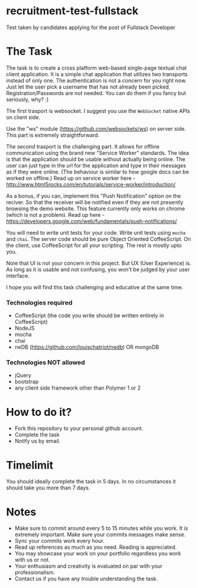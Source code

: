 # recruitment-test-fullstack
Test taken by candidates applying for the post of Fullstack Developer

# The Task
The task is to create a cross platform web-based single-page textual chat client application. It is a simple chat application that utilizes two transports instead of only one. The authentication is not a concern for you right now. Just let the user pick a username that has not already been picked. Registration/Passwords are not needed. You can do them if you fancy but seriously, why? :)

The first trasport is websocket. I suggest you use the `WebSocket` native APIs on client side.

Use the "ws" module (https://github.com/websockets/ws) on server side. This part is extremely straightforward.

The second trasport is the challenging part. It allows for offline communication using the brand new "Service Worker" standards. The idea is that the application should be usable without actually being online. The user can just type in the url for the application and type in their messages as if they were online. (The behaviour is similar to how google docs can be worked on offline.) Read up on service worker here - http://www.html5rocks.com/en/tutorials/service-worker/introduction/

As a bonus, if you can, implement this "Push Notification" option on the reciver. So that the receiver will be notified even if they are not presently browsing the demo website. This feature currently only works on chrome (which is not a problem). Read up here - https://developers.google.com/web/fundamentals/push-notifications/

You will need to write unit tests for your code. Write unit tests using `mocha` and `chai`. The server code should be pure Object Oriented CoffeeScript. On the client, use CoffeeScript for all your scripting. The rest is mostly upto you.

Note that UI is not your concern in this project. But UX (User Experience) is. As long as it is usable and not confusing, you won't be judged by your user interface.

I hope you will find this task challenging and educative at the same time.

### Technologies required
* CoffeeScript (the code you write should be written entirely in CoffeeScript)
* NodeJS
* mocha
* chai
* neDB (https://github.com/louischatriot/nedb) OR mongoDB

### Technologies NOT allowed
* jQuery
* bootstrap
* any client side framework other than Polymer 1 or 2

# How to do it?
* Fork this repository to your personal github account.
* Complete the task
* Notify us by email.

# Timelimit
You should ideally complete the task in 5 days. In no circumstances it should take you more than 7 days.

# Notes
* Make sure to commit around every 5 to 15 minutes while you work. It is extremely important. Make sure your commits messages make sense.
* Sync your commits work every hour.
* Read up references as much as you need. Reading is appreciated.
* You may showcase your work on your portfolio regardless you work with us or not.
* Your enthusiasm and creativity is evaluated on par with your professionalism.
* Contact us if you have any trouble understanding the task.
